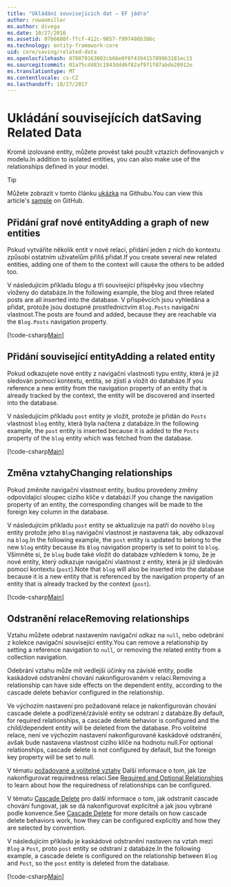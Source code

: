 ```yaml
---
title: "Ukládání souvisejících dat – EF jádra"
author: rowanmiller
ms.author: divega
ms.date: 10/27/2016
ms.assetid: 07b6680f-ffcf-412c-9857-f997486b386c
ms.technology: entity-framework-core
uid: core/saving/related-data
ms.openlocfilehash: 078879163002cb66e0f0f439415789963181ec15
ms.sourcegitcommit: 01a75cd483c1943ddd6f82af971f07abde20912e
ms.translationtype: MT
ms.contentlocale: cs-CZ
ms.lasthandoff: 10/27/2017
---
```

# <a name="saving-related-data"></a><span data-ttu-id="e938e-102">Ukládání souvisejících dat</span><span class="sxs-lookup"><span data-stu-id="e938e-102">Saving Related Data</span></span>

<span data-ttu-id="e938e-103">Kromě izolované entity, můžete provést také použít vztazích definovaných v modelu.</span><span class="sxs-lookup"><span data-stu-id="e938e-103">In addition to isolated entities, you can also make use of the relationships defined in your model.</span></span>

> [!TIP]  
> <span data-ttu-id="e938e-104">Můžete zobrazit v tomto článku [ukázka](https://github.com/aspnet/EntityFramework.Docs/tree/master/samples/core/Saving/Saving/RelatedData/) na Githubu.</span><span class="sxs-lookup"><span data-stu-id="e938e-104">You can view this article's [sample](https://github.com/aspnet/EntityFramework.Docs/tree/master/samples/core/Saving/Saving/RelatedData/) on GitHub.</span></span>

## <a name="adding-a-graph-of-new-entities"></a><span data-ttu-id="e938e-105">Přidání graf nové entity</span><span class="sxs-lookup"><span data-stu-id="e938e-105">Adding a graph of new entities</span></span>

<span data-ttu-id="e938e-106">Pokud vytváříte několik entit v nové relaci, přidání jeden z nich do kontextu způsobí ostatním uživatelům příliš přidat.</span><span class="sxs-lookup"><span data-stu-id="e938e-106">If you create several new related entities, adding one of them to the context will cause the others to be added too.</span></span>

<span data-ttu-id="e938e-107">V následujícím příkladu blogu a tři související příspěvky jsou všechny vloženy do databáze.</span><span class="sxs-lookup"><span data-stu-id="e938e-107">In the following example, the blog and three related posts are all inserted into the database.</span></span> <span data-ttu-id="e938e-108">V příspěvcích jsou vyhledána a přidat, protože jsou dostupné prostřednictvím `Blog.Posts` navigační vlastnost.</span><span class="sxs-lookup"><span data-stu-id="e938e-108">The posts are found and added, because they are reachable via the `Blog.Posts` navigation property.</span></span>

[!code-csharp[Main](../../../samples/core/Saving/Saving/RelatedData/Sample.cs#AddingGraphOfEntities)]

## <a name="adding-a-related-entity"></a><span data-ttu-id="e938e-109">Přidání související entity</span><span class="sxs-lookup"><span data-stu-id="e938e-109">Adding a related entity</span></span>

<span data-ttu-id="e938e-110">Pokud odkazujete nové entity z navigační vlastnosti typu entity, která je již sledován pomocí kontextu, entita, se zjistí a vložit do databáze.</span><span class="sxs-lookup"><span data-stu-id="e938e-110">If you reference a new entity from the navigation property of an entity that is already tracked by the context, the entity will be discovered and inserted into the database.</span></span>

<span data-ttu-id="e938e-111">V následujícím příkladu `post` entity je vložit, protože je přidán do `Posts` vlastnost `blog` entity, která byla načtena z databáze.</span><span class="sxs-lookup"><span data-stu-id="e938e-111">In the following example, the `post` entity is inserted because it is added to the `Posts` property of the `blog` entity which was fetched from the database.</span></span>

[!code-csharp[Main](../../../samples/core/Saving/Saving/RelatedData/Sample.cs#AddingRelatedEntity)]

## <a name="changing-relationships"></a><span data-ttu-id="e938e-112">Změna vztahy</span><span class="sxs-lookup"><span data-stu-id="e938e-112">Changing relationships</span></span>

<span data-ttu-id="e938e-113">Pokud změníte navigační vlastnost entity, budou provedeny změny odpovídající sloupec cizího klíče v databázi.</span><span class="sxs-lookup"><span data-stu-id="e938e-113">If you change the navigation property of an entity, the corresponding changes will be made to the foreign key column in the database.</span></span>

<span data-ttu-id="e938e-114">V následujícím příkladu `post` entity se aktualizuje na patří do nového `blog` entity protože jeho `Blog` navigační vlastnost je nastavena tak, aby odkazoval na `blog`.</span><span class="sxs-lookup"><span data-stu-id="e938e-114">In the following example, the `post` entity is updated to belong to the new `blog` entity because its `Blog` navigation property is set to point to `blog`.</span></span> <span data-ttu-id="e938e-115">Všimněte si, že `blog` bude také vložit do databáze vzhledem k tomu, že je nové entity, který odkazuje navigační vlastnost z entity, která je již sledován pomocí kontextu (`post`).</span><span class="sxs-lookup"><span data-stu-id="e938e-115">Note that `blog` will also be inserted into the database because it is a new entity that is referenced by the navigation property of an entity that is already tracked by the context (`post`).</span></span>

[!code-csharp[Main](../../../samples/core/Saving/Saving/RelatedData/Sample.cs#ChangingRelationships)]

## <a name="removing-relationships"></a><span data-ttu-id="e938e-116">Odstranění relace</span><span class="sxs-lookup"><span data-stu-id="e938e-116">Removing relationships</span></span>

<span data-ttu-id="e938e-117">Vztahu můžete odebrat nastavením navigační odkaz na `null`, nebo odebrání z kolekce navigační související entity.</span><span class="sxs-lookup"><span data-stu-id="e938e-117">You can remove a relationship by setting a reference navigation to `null`, or removing the related entity from a collection navigation.</span></span>

<span data-ttu-id="e938e-118">Odebrání vztahu může mít vedlejší účinky na závislé entity, podle kaskádové odstranění chování nakonfigurovaném v relaci.</span><span class="sxs-lookup"><span data-stu-id="e938e-118">Removing a relationship can have side effects on the dependent entity, according to the cascade delete behavior configured in the relationship.</span></span>

<span data-ttu-id="e938e-119">Ve výchozím nastavení pro požadované relace je nakonfigurován chování cascade delete a podřízené/závislé entity se odstraní z databáze.</span><span class="sxs-lookup"><span data-stu-id="e938e-119">By default, for required relationships, a cascade delete behavior is configured and the child/dependent entity will be deleted from the database.</span></span> <span data-ttu-id="e938e-120">Pro volitelné relace, není ve výchozím nastavení nakonfigurované kaskádové odstranění, avšak bude nastavena vlastnost cizího klíče na hodnotu null.</span><span class="sxs-lookup"><span data-stu-id="e938e-120">For optional relationships, cascade delete is not configured by default, but the foreign key property will be set to null.</span></span>

<span data-ttu-id="e938e-121">V tématu [požadované a volitelné vztahy](../modeling/relationships.md#required-and-optional-relationships) Další informace o tom, jak lze nakonfigurovat requiredness relací.</span><span class="sxs-lookup"><span data-stu-id="e938e-121">See [Required and Optional Relationships](../modeling/relationships.md#required-and-optional-relationships) to learn about how the requiredness of relationships can be configured.</span></span>

<span data-ttu-id="e938e-122">V tématu [Cascade Delete](cascade-delete.md) pro další informace o tom, jak odstranit cascade chování fungovat, jak se dá nakonfigurovat explicitně a jak jsou vybrané podle konvence.</span><span class="sxs-lookup"><span data-stu-id="e938e-122">See [Cascade Delete](cascade-delete.md) for more details on how cascade delete behaviors work, how they can be configured explicitly and  how they are selected by convention.</span></span>

<span data-ttu-id="e938e-123">V následujícím příkladu je kaskádové odstranění nastaven na vztah mezi `Blog` a `Post`, proto `post` entity se odstraní z databáze.</span><span class="sxs-lookup"><span data-stu-id="e938e-123">In the following example, a cascade delete is configured on the relationship between `Blog` and `Post`, so the `post` entity is deleted from the database.</span></span>

[!code-csharp[Main](../../../samples/core/Saving/Saving/RelatedData/Sample.cs#RemovingRelationships)]
